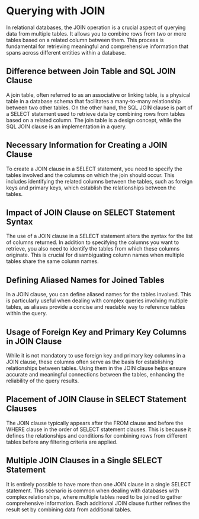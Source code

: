# Querying with JOIN
In relational databases, the JOIN operation is a crucial aspect of querying data from multiple tables. It allows you to combine rows from two or more tables based on a related column between them. This process is fundamental for retrieving meaningful and comprehensive information that spans across different entities within a database.

## Difference between Join Table and SQL JOIN Clause
A join table, often referred to as an associative or linking table, is a physical table in a database schema that facilitates a many-to-many relationship between two other tables. On the other hand, the SQL JOIN clause is part of a SELECT statement used to retrieve data by combining rows from tables based on a related column. The join table is a design concept, while the SQL JOIN clause is an implementation in a query.

## Necessary Information for Creating a JOIN Clause
To create a JOIN clause in a SELECT statement, you need to specify the tables involved and the columns on which the join should occur. This includes identifying the related columns between the tables, such as foreign keys and primary keys, which establish the relationships between the tables.

## Impact of JOIN Clause on SELECT Statement Syntax
The use of a JOIN clause in a SELECT statement alters the syntax for the list of columns returned. In addition to specifying the columns you want to retrieve, you also need to identify the tables from which these columns originate. This is crucial for disambiguating column names when multiple tables share the same column names.

## Defining Aliased Names for Joined Tables
In a JOIN clause, you can define aliased names for the tables involved. This is particularly useful when dealing with complex queries involving multiple tables, as aliases provide a concise and readable way to reference tables within the query.

## Usage of Foreign Key and Primary Key Columns in JOIN Clause
While it is not mandatory to use foreign key and primary key columns in a JOIN clause, these columns often serve as the basis for establishing relationships between tables. Using them in the JOIN clause helps ensure accurate and meaningful connections between the tables, enhancing the reliability of the query results.

## Placement of JOIN Clause in SELECT Statement Clauses
The JOIN clause typically appears after the FROM clause and before the WHERE clause in the order of SELECT statement clauses. This is because it defines the relationships and conditions for combining rows from different tables before any filtering criteria are applied.

## Multiple JOIN Clauses in a Single SELECT Statement
It is entirely possible to have more than one JOIN clause in a single SELECT statement. This scenario is common when dealing with databases with complex relationships, where multiple tables need to be joined to gather comprehensive information. Each additional JOIN clause further refines the result set by combining data from additional tables.
